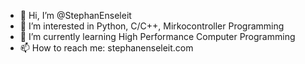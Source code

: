 - 👋 Hi, I’m @StephanEnseleit
- 👀 I’m interested in Python, C/C++, Mirkocontroller Programming
- 🌱 I’m currently learning High Performance Computer Programming
- 📫 How to reach me: stephanenseleit.com

<!---
StephanEnseleit/StephanEnseleit is a ✨ special ✨ repository because its `README.md` (this file) appears on your GitHub profile.
You can click the Preview link to take a look at your changes.
--->
